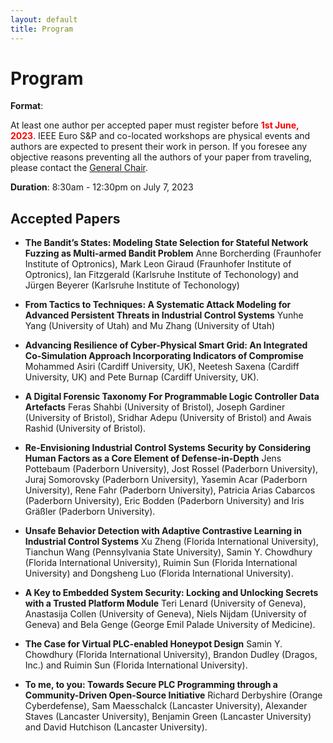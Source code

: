 ```yaml
---
layout: default
title: Program
---
```

<!-- The first RICSS workshop will take place in Delft, Netherlands, co-located with IEEE EuroS&P 2023.  -->

# Program

**Format**: 
<!-- The RICSS workshop is planned to be held **in hybrid**.  -->
<!-- The presenters will be one of the authors of accepted papers. There will also be a keynote speaker and a selection of invited speakers. -->

At least one author per accepted paper must register before <span style="color:red">**1st June, 2023**</span>. IEEE Euro S&P and co-located workshops are physical events and authors are expected to present their work in person. If you foresee any objective reasons preventing all the authors of your paper from traveling, please contact the [General Chair](mailto:eurosp2023-general-chairs@ieee-security.org).

**Duration**: 8:30am - 12:30pm on July 7, 2023

## Accepted Papers

- **The Bandit’s States: Modeling State Selection for Stateful Network Fuzzing as Multi-armed Bandit Problem**
Anne Borcherding (Fraunhofer Institute of Optronics), Mark Leon Giraud (Fraunhofer Institute of Optronics), Ian Fitzgerald (Karlsruhe Institute of Techonology) and Jürgen Beyerer (Karlsruhe Institute of Techonology)

- **From Tactics to Techniques: A Systematic Attack Modeling for Advanced Persistent Threats in Industrial Control Systems**
Yunhe Yang (University of Utah) and Mu Zhang (University of Utah)

- **Advancing Resilience of Cyber-Physical Smart Grid: An Integrated Co-Simulation Approach Incorporating Indicators of Compromise**
Mohammed Asiri (Cardiff University, UK), Neetesh Saxena (Cardiff University, UK) and Pete Burnap (Cardiff University, UK). 

- **A Digital Forensic Taxonomy For Programmable Logic Controller Data Artefacts**
Feras Shahbi (University of Bristol), Joseph Gardiner (University of Bristol), Sridhar Adepu (University of Bristol) and Awais Rashid (University of Bristol).

- **Re-Envisioning Industrial Control Systems Security by Considering Human Factors as a Core Element of Defense-in-Depth**
Jens Pottebaum (Paderborn University), Jost Rossel (Paderborn University), Juraj Somorovsky (Paderborn University), Yasemin Acar (Paderborn University), Rene Fahr (Paderborn University), Patricia Arias Cabarcos (Paderborn University), Eric Bodden (Paderborn University) and Iris Gräßler (Paderborn University).

- **Unsafe Behavior Detection with Adaptive Contrastive Learning in Industrial Control Systems**
Xu Zheng (Florida International University), Tianchun Wang (Pennsylvania State University), Samin Y. Chowdhury (Florida International University), Ruimin Sun (Florida International University) and Dongsheng Luo (Florida International University). 

- **A Key to Embedded System Security: Locking and Unlocking Secrets with a Trusted Platform Module**
Teri Lenard (University of Geneva), Anastasija Collen (University of Geneva), Niels Nijdam (University of Geneva) and Bela Genge (George Emil Palade University of Medicine).

- **The Case for Virtual PLC-enabled Honeypot Design**
Samin Y. Chowdhury (Florida International University), Brandon Dudley (Dragos, Inc.) and Ruimin Sun (Florida International University).

- **To me, to you: Towards Secure PLC Programming through a Community-Driven Open-Source Initiative**
Richard Derbyshire (Orange Cyberdefense), Sam Maesschalck (Lancaster University), Alexander Staves (Lancaster University), Benjamin Green (Lancaster University) and David Hutchison (Lancaster University). 

